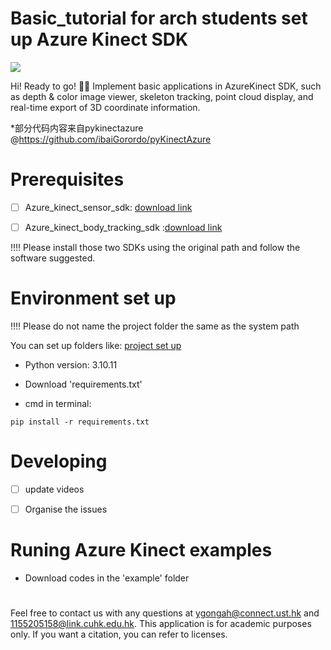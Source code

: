 # Basic_tutorial for arch students set up Azure Kinect SDK 
![](https://github.com/YueminGong/basic_study/blob/main/image/turtorial.png)


Hi! Ready to go! :whale::whale:
Implement basic applications in AzureKinect SDK, such as depth & color image viewer, skeleton tracking, point cloud display, and real-time export of 3D coordinate information.

*部分代码内容来自pykinectazure @https://github.com/ibaiGorordo/pyKinectAzure

# Prerequisites
- [ ] Azure_kinect_sensor_sdk: [download link](https://github.com/microsoft/Azure-Kinect-Sensor-SDK/blob/develop/docs/usage.md)

- [ ] Azure_kinect_body_tracking_sdk :[download link](https://learn.microsoft.com/en-us/azure/kinect-dk/body-sdk-download)



:bangbang::bangbang: Please install those two SDKs using the original path and follow the software suggested. 

#  Environment set up

:bangbang::bangbang: Please do not name the project folder the same as the system path

You can set up folders like: 
[project set up](https://github.com/YueminGong/basic_study/blob/main/image/windows.png)

- Python version: 3.10.11
- Download 'requirements.txt'

- cmd in terminal:

```
pip install -r requirements.txt

```

# Developing
- [ ] update videos
- [ ] Organise the issues
 

# Runing Azure Kinect examples 

- Download codes in the 'example' folder

#

Feel free to contact us with any questions at ygongah@connect.ust.hk and 1155205158@link.cuhk.edu.hk. This application is for academic purposes only. If you want a citation, you can refer to licenses.







